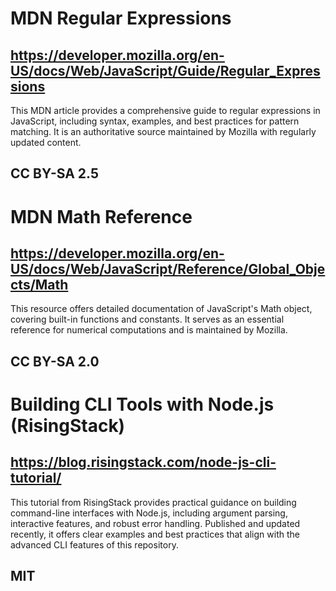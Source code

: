 # MDN Regular Expressions
## https://developer.mozilla.org/en-US/docs/Web/JavaScript/Guide/Regular_Expressions
This MDN article provides a comprehensive guide to regular expressions in JavaScript, including syntax, examples, and best practices for pattern matching. It is an authoritative source maintained by Mozilla with regularly updated content.
## CC BY-SA 2.5

# MDN Math Reference
## https://developer.mozilla.org/en-US/docs/Web/JavaScript/Reference/Global_Objects/Math
This resource offers detailed documentation of JavaScript's Math object, covering built-in functions and constants. It serves as an essential reference for numerical computations and is maintained by Mozilla.
## CC BY-SA 2.0

# Building CLI Tools with Node.js (RisingStack)
## https://blog.risingstack.com/node-js-cli-tutorial/
This tutorial from RisingStack provides practical guidance on building command-line interfaces with Node.js, including argument parsing, interactive features, and robust error handling. Published and updated recently, it offers clear examples and best practices that align with the advanced CLI features of this repository.
## MIT